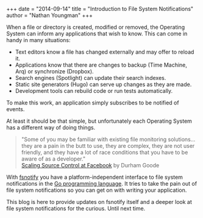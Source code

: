 +++
date = "2014-09-14"
title = "Introduction to File System Notifications"
author = "Nathan Youngman"
+++

When a file or directory is created, modified or removed, the Operating System can inform any applications that wish to know. This can come in handy in many situations: 

* Text editors know a file has changed externally and may offer to reload it.
* Applications know that there are changes to backup (Time Machine, Arq) or synchronize (Dropbox).
* Search engines (Spotlight) can update their search indexes.
* Static site generators (Hugo) can serve up changes as they are made.
* Development tools can rebuild code or run tests automatically.

To make this work, an application simply subscribes to be notified of events. 

At least it should be that simple, but unfortunately each Operating System has a different way of doing things.

> "Some of you may be familiar with existing file monitoring solutions... they are a pain in the butt to use, they are complex, they are not user friendly, and they have a lot of race conditions that you have to be aware of as a developer."  
> [Scaling Source Control at Facebook](https://www.youtube.com/watch?v=Dlguc63cRXg) by Durham Goode 

With [fsnotify][] you have a platform-independent interface to file system notifications in the [Go programming language][golang]. It tries to take the pain out of file system notifications so you can get on with writing your application.

This blog is here to provide updates on fsnotify itself and a deeper look at file system notifications for the curious. Until next time.

[golang]: http://golang.org/
[fsnotify]: https://github.com/fsnotify/fsnotify
